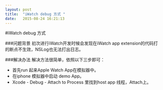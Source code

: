 ```yaml
---
layout: post
title:  "iWatch debug 方式 "
date:   2015-08-24 16:21:13
---
```

#iWatch debug 方式 

###问题背景
初次进行iWatch开发时候会发现在iWatch app extension的代码打的断点不生效，NSLog也无法打出日志。

###解决办法
解决方法很简单，依照以下三步即可：
- 首先run 起来Apple Watch App在模拟器中。
- 在iphone 模拟器中启动 demo App。
- Xcode - Debug - Attach to Process 里找到host app 线程，Attach上。